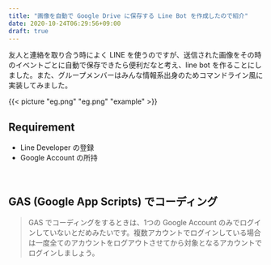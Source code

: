 ```yaml
---
title: "画像を自動で Google Drive に保存する Line Bot を作成したので紹介"
date: 2020-10-24T06:29:56+09:00
draft: true
---
```


友人と連絡を取り合う時によく LINE を使うのですが、送信された画像をその時のイベントごとに自動で保存できたら便利だなと考え、line bot を作ることにしました。また、グループメンバーはみんな情報系出身のためコマンドライン風に実装してみました。

{{< picture "eg.png" "eg.png" "example" >}}



## Requirement

- Line Developer の登録
- Google Account の所持



​       

## GAS (Google App Scripts) でコーディング

> GAS でコーディングをするときは、1つの Google Account のみでログインしていないとだめみたいです。複数アカウントでログインしている場合は一度全てのアカウントをログアウトさせてから対象となるアカウントでログインしましょう。

